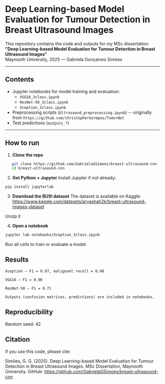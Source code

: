 # Deep Learning-based Model Evaluation for Tumour Detection in Breast Ultrasound Images

This repository contains the code and outputs for my MSc dissertation:  
**"Deep Learning-based Model Evaluation for Tumour Detection in Breast Ultrasound Images"**  
Maynooth University, 2025 — Gabriela Gonçalves Simões

---

## Contents
- Jupyter notebooks for model training and evaluation:
  - `VGG16_3class.ipynb`
  - `ResNet-50_3class.ipynb`
  - `Xception_3class.ipynb`
- Preprocessing scripts (`Ultrasound_preprocessing.ipynb`) -- originally from `https://github.com/christopherkormpos/TumorNet`
- Test predictions (`outputs_*`)

---

## How to run

1. **Clone the repo**
~~~bash
   git clone https://github.com/GabrielaGSimoes/breast-ultrasound-cnn
   cd breast-ultrasound-cnn
~~~ 

2. **Get Python + Jupyter**
    Install Jupyter if not already:
~~~bash
pip install jupyterlab
~~~    

3. **Download the BUSI dataset**
The dataset is available on Kaggle:
    https://www.kaggle.com/datasets/aryashah2k/breast-ultrasound-images-dataset

Unzip it

4. **Open a notebook**
~~~bash
jupyter lab notebooks/Xception_3class.ipynb
~~~
Run all cells to train or evaluate a model.

## Results
    Xception — F1 = 0.97, malignant recall = 0.98

    VGG16 — F1 = 0.96

    ResNet-50 — F1 = 0.71

    Outputs (confusion matrices, predictions) are included in notebooks.

## Reproducibility
Random seed: 42


## Citation
If you use this code, please cite:

Simões, G. G. (2025). Deep Learning-based Model Evaluation for Tumour Detection in Breast Ultrasound Images. MSc Dissertation, Maynooth University.
GitHub: https://github.com/GabrielaGSimoes/breast-ultrasound-cnn
